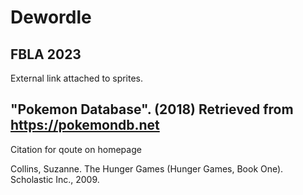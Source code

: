 # Dewordle
FBLA 2023
---------------------------------------------------------------------------------------------------------
External link attached to sprites.

"Pokemon Database". (2018)  Retrieved from https://pokemondb.net
---------------------------------------------------------------------------------------------------------
Citation for qoute on homepage

Collins, Suzanne. The Hunger Games (Hunger Games, Book One). Scholastic Inc., 2009.